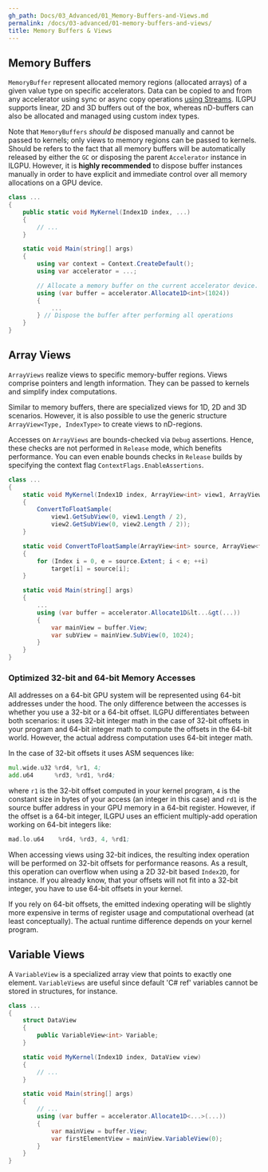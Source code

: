 ```yaml
---
gh_path: Docs/03_Advanced/01_Memory-Buffers-and-Views.md
permalink: /docs/03-advanced/01-memory-buffers-and-views/
title: Memory Buffers & Views
---
```


## Memory Buffers

`MemoryBuffer` represent allocated memory regions (allocated arrays) of a given value type on specific accelerators.
Data can be copied to and from any accelerator using sync or async copy operations [using Streams](Streams).
ILGPU supports linear, 2D and 3D buffers out of the box, whereas nD-buffers can also be allocated and managed using
custom index types.

Note that `MemoryBuffers` *should be* disposed manually and cannot be passed to kernels; only views to memory regions
can be passed to kernels.
Should be refers to the fact that all memory buffers will be automatically released by either the `GC` or disposing the
parent `Accelerator` instance in ILGPU. However, it is **highly recommended** to dispose buffer instances manually in
order to have explicit and immediate control over all memory allocations on a GPU device.

```c#
class ...
{
    public static void MyKernel(Index1D index, ...)
    {
        // ...
    }

    static void Main(string[] args)
    {
        using var context = Context.CreateDefault();
        using var accelerator = ...;

        // Allocate a memory buffer on the current accelerator device.
        using (var buffer = accelerator.Allocate1D<int>(1024))
        {
            ...
        } // Dispose the buffer after performing all operations
    }
}
```

## Array Views

`ArrayViews` realize views to specific memory-buffer regions.
Views comprise pointers and length information.
They can be passed to kernels and simplify index computations.

Similar to memory buffers, there are specialized views for 1D, 2D and 3D scenarios.
However, it is also possible to use the generic structure `ArrayView<Type, IndexType>` to create views to nD-regions.

Accesses on `ArrayViews` are bounds-checked via `Debug` assertions.
Hence, these checks are not performed in `Release` mode, which benefits performance.
You can even enable bounds checks in `Release` builds by specifying the context flag `ContextFlags.EnableAssertions`.

```c#
class ...
{
    static void MyKernel(Index1D index, ArrayView<int> view1, ArrayView<float> view2)
    {
        ConvertToFloatSample(
            view1.GetSubView(0, view1.Length / 2),
            view2.GetSubView(0, view2.Length / 2));
    }

    static void ConvertToFloatSample(ArrayView<int> source, ArrayView<float> target)
    {
        for (Index i = 0, e = source.Extent; i < e; ++i)
            target[i] = source[i];
    }

    static void Main(string[] args)
    {
        ...
        using (var buffer = accelerator.Allocate1D&lt...&gt(...))
        {
            var mainView = buffer.View;
            var subView = mainView.SubView(0, 1024);
        }
    }
}
```

### Optimized 32-bit and 64-bit Memory Accesses

All addresses on a 64-bit GPU system will be represented using 64-bit addresses under the hood.
The only difference between the accesses is whether you use a 32-bit or a 64-bit offset.
ILGPU differentiates between both scenarios: it uses 32-bit integer math in the case of 32-bit offsets in your program
and 64-bit integer math to compute the offsets in the 64-bit world. However, the actual address computation uses 64-bit
integer math.

In the case of 32-bit offsets it uses ASM sequences like:

```asm
mul.wide.u32 %rd4, %r1, 4;
add.u64      %rd3, %rd1, %rd4;
```

where `r1` is the 32-bit offset computed in your kernel program, `4` is the constant size in bytes of your access (an
integer in this case) and `rd1` is the source buffer address in your GPU memory in a 64-bit register. However, if the
offset is a 64-bit integer, ILGPU uses an efficient multiply-add operation working on 64-bit integers like:

```asm
mad.lo.u64    %rd4, %rd3, 4, %rd1;
```

When accessing views using 32-bit indices, the resulting index operation will be performed on 32-bit offsets for
performance reasons.
As a result, this operation can overflow when using a 2D 32-bit based `Index2D`, for instance.
If you already know, that your offsets will not fit into a 32-bit integer, you have to use 64-bit offsets in your
kernel.

If you rely on 64-bit offsets, the emitted indexing operating will be slightly more expensive in terms of register usage
and computational overhead (at least conceptually). The actual runtime difference depends on your kernel program.

## Variable Views

A `VariableView` is a specialized array view that points to exactly one element.
`VariableViews` are useful since default 'C# ref' variables cannot be stored in structures, for instance.

```c#
class ...
{
    struct DataView
    {
        public VariableView<int> Variable;
    }

    static void MyKernel(Index1D index, DataView view)
    {
        // ...
    }

    static void Main(string[] args)
    {
        // ...
        using (var buffer = accelerator.Allocate1D<...>(...))
        {
            var mainView = buffer.View;
            var firstElementView = mainView.VariableView(0);
        }
    }
}
```

